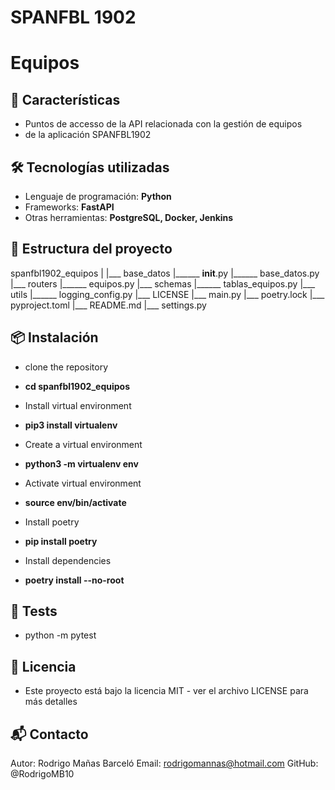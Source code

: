 # SPANFBL 1902

# Equipos

## 🚀 Características

- Puntos de accesso de la API relacionada con la gestión de equipos
- de la aplicación SPANFBL1902

## 🛠️ Tecnologías utilizadas

- Lenguaje de programación: **Python**
- Frameworks: **FastAPI**
- Otras herramientas: **PostgreSQL, Docker, Jenkins**

## 📂 Estructura del proyecto
spanfbl1902_equipos
|
|___ base_datos
|______ __init__.py
|______ base_datos.py
|___ routers
|______ equipos.py
|___ schemas
|______ tablas_equipos.py
|___ utils
|______ logging_config.py
|___ LICENSE
|___ main.py
|___ poetry.lock
|___ pyproject.toml
|___ README.md
|___ settings.py

## 📦 Instalación
* clone the repository
- **cd spanfbl1902_equipos**
* Install virtual environment
- **pip3 install virtualenv**
* Create a virtual environment
- **python3 -m virtualenv env**
* Activate virtual environment
- **source env/bin/activate**
* Install poetry
- **pip install poetry**
* Install dependencies
- **poetry install --no-root**

## 🧪 Tests
* python -m pytest

## 📄 Licencia
- Este proyecto está bajo la licencia MIT - ver el archivo LICENSE para más detalles

## 📬 Contacto
Autor: Rodrigo Mañas Barceló
Email: rodrigomannas@hotmail.com
GitHub: @RodrigoMB10
